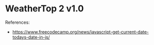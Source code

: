 # WeatherTop 2 v1.0

References:
- https://www.freecodecamp.org/news/javascript-get-current-date-todays-date-in-js/
